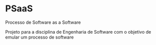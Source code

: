 # PSaaS

Processo de Software as a Software

Projeto para a disciplina de Engenharia de Software com o objetivo de emular um processo de software
